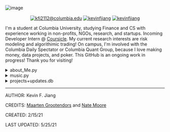 ![image](https://github.com/kevinfjiang/kevinfjiang/blob/master/Hello%20world.png)

<p align="center">
<a href="mailto:kfj2112@columbia.edu" target="blank"><img align="center" src="https://img.shields.io/badge/Gmail-D14836?style=for-the-badge&logo=gmail&logoColor=white&link=kfj@columbia.edu" alt="kfj2112@columbia.edu"/></a>
<a href="https://www.linkedin.com/in/kevinfjiang/" target="blank"><img align="center" src="https://img.shields.io/badge/-LinkedIn-039BE5?style=for-the-badge&logo=Linkedin&logoColor=white&link=https://www.linkedin.com/in/kevinfjiang/" alt="kevinfjiang"/></a>
<a href="https://columbiauniversity.zoom.us/my/kevinfjiang" target="blank"><img align="center" src="https://img.shields.io/badge/Zoom-2D8CFF?style=for-the-badge&logo=zoom&logoColor=white&link=https://columbiauniversity.zoom.us/my/kevinfjiang" alt="kevinfjiang"/></a>

</p>

I'm a student at Columbia University, studying Finance and CS with experience
working in non-profits, NGOs, research, and startups.
Incoming Developer Intern @ [Coursicle](https://www.coursicle.com/).
My current research interests are risk modeling and algorithimic trading! 
On campus, I'm involved with the Columbia Daily Spectator or Columbia Quant Group, 
because I love making money, data projects, and poker. 
This GitHub is an ongoing work in progress! Thank you for visiting!

<details>
<summary>about_Me.py</summary>
  
  <!---
  | Command | Description |
| --- | --- |
| [Vectors of Locally Aggregated Concepts](https://github.com/MaartenGr/VLAC) | <img src="https://img.shields.io/badge/-NLP-red"> <img src="https://img.shields.io/badge/-Python-blue">|
| ... | ... |
  --->
  

```python
import casualPersonalBio as PB

def main():
     print(getBio())

def getBio():
    PB.bio = {
        'Hobbiess':     "You will often find me working on personal projects[below], managing my stock portfolio, coding, hiking, or debating, playing poker/other games",
        'Free time':              "On an ordinary day I can be found playing soccer on the lawn, exploring new coffee shops, watching/analyzing F1, tryinng to jam out on bass, going for walks in the city, or at Trivia Night!",
        'Skills':                 {
                                  "Proficient": [Python, Java, Excel, \Microsoft Office],
                                  "Learning": [C++, SQL, AWS, ML]
        'Socials':                "Please Contact me via email so we can chat! \

``` 
<p align = "middle">
<a href="https://github.com/kevinfjiang?tab=projects" target="blank"><img align="center" src="https://img.shields.io/badge/GitHub-100000?style=for-the-badge&logo=github&logoColor=white&link=https://github.com/kevinjiang019?tab=projects" alt="kevinjiang019"/>
<a href="https://www.instagram.com/kevinfjiang/" target="blank"><img align="center" src="https://img.shields.io/badge/Instagram-E4405F?style=for-the-badge&logo=instagram&logoColor=white&link=https://www.instagram.com/kevinfjiang/" alt="kevinfjiang"/>
<a href="https://www.facebook.com/kevinfjiang/" target="blank"><img align="center" src="https://img.shields.io/badge/Facebook-1877F2?style=for-the-badge&logo=facebook&logoColor=white&link=https://www.facebook.com/kevinfjiang/" alt="kevinfjiang"/></a>
<a href="mailto:kevin.jiang016@gmail.com" target="blank"><img align="center" src="https://img.shields.io/badge/Gmail-D14836?style=for-the-badge&logo=gmail&logoColor=white&link=kevin.jiang016@gmail.com" alt="kevin.jiang016@gmail.com"/></a>"


```python
              }
    return PB.bio

if __name__ == "__main__":
    main()
    print("Thank you for learning a bit more about me!)
```


</details> 
<details>
<summary>music.py</summary>
  
  <!---
  | Command | Description |
| --- | --- |
| [Vectors of Locally Aggregated Concepts](https://github.com/MaartenGr/VLAC) | <img src="https://img.shields.io/badge/-NLP-red"> <img src="https://img.shields.io/badge/-Python-blue">|
| ... | ... |
  --->
  

| What I'm currently listening to!                                                                                               |
| ------------------------------------------------------------------------------------------------------------------------------ |
| <a href="https://natemoo-re.kevinjiang019.vercel.app/now-playing?open"><img src="https://natemoo-re.kevinjiang019.vercel.app/now-playing" width="540" height="64"></a> |


<table>
  <thead>
    <tr>
      <th>Top Songs</th>
    </tr>
  </thead>
  <tbody>
    <tr>
      <td><a href="https://natemoo-re.kevinjiang019.vercel.app/top-tracks?i=1&open"><img src="https://natemoo-re.kevinjiang019.vercel.app/top-tracks?i=1" width="540" height="64"></a></td>
    </tr>
    <tr></tr> <!-- hide gray row -->
    <tr>
      <td><a href="https://natemoo-re.kevinjiang019.vercel.app/top-tracks?i=2&open"><img src="https://natemoo-re.kevinjiang019.vercel.app/top-tracks?i=2" width="540" height="64"></a></td>
    </tr>
    <tr></tr> <!-- hide gray row -->
    <tr>
      <td><a href="https://natemoo-re.kevinjiang019.vercel.app/top-tracks?i=3&open"><img src="https://natemoo-re.kevinjiang019.vercel.app/top-tracks?i=3" width="540" height="64"></a></td>
    </tr>
  </tbody>
</table>

</details>  

<details>
<summary>projects+updates.db</summary>
  
  <!---
  | Command | Description |
| --- | --- |
| [Vectors of Locally Aggregated Concepts](https://github.com/MaartenGr/VLAC) | <img src="https://img.shields.io/badge/-NLP-red"> <img src="https://img.shields.io/badge/-Python-blue">|
| ... | ... |
  --->
  
| Project | Description | Date |
| --- | --- | ---- |
| [Complex Network Analysis @ CRIS Lab](https://github.com/kevinjiang019/IncomeInequalityGraphModel)| Research Intern at the CRIS lab studying mathematical network models and risk analysis [[Paper](https://docs.google.com/document/d/1-QzvYuMc5nrgq8PMzZ6FalBaqHegKqCk87_l52wONlo/edit)] | Jan '21-Jun '21
| [NBA Text Alert Project](https://github.com/kevinjiang019/NBATextAlerts)| Alerts when a selected NBA player (Ben Simmons) performs a selected action (Make a 3) | April '21 |
| [RegisRoar Pitchdeck @ Data Product Initiative CU](https://drive.google.com/file/d/1-LmtbM0avaClkDp6dG3a_psUqBVfVJy0/view?usp=sharing)| A personalized Columbia course machine learning recommendation platform based on crowd-sourced data, user-specific interests, and aggregated reviews | AY '20-21
| [Coursicle](https://www.coursicle.com/)| A platform that makes course registration for students at over 900 colleges easier| Summer '21
</details> 


-----
AUTHOR: Kevin F. Jiang

CREDITS: [Maarten Grootendors](https://github.com/MaartenGr) and [Nate Moore](https://github.com/natemoo-re)

CREATED: 2/15/21
  
LAST UPDATED: 5/25/21
